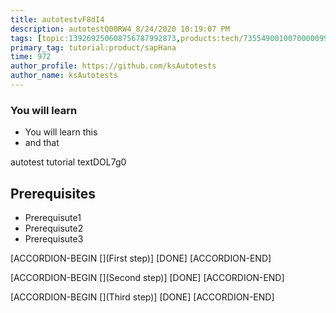 ```yaml
---
title: autotestvF8dI4
description: autotestQ00RW4_8/24/2020 10:19:07 PM
tags: [topic:139269250608756787992873,products:tech/73554900100700000996,tutorial:experience/advanced]
primary_tag: tutorial:product/sapHana
time: 972
author_profile: https://github.com/ksAutotests
author_name: ksAutotests
---
```

### You will learn
- You will learn this
- and that

autotest tutorial textDOL7g0

## Prerequisites
- Prerequisute1
- Prerequisute2
- Prerequisute3

[ACCORDION-BEGIN [](First step)]
[DONE]
[ACCORDION-END]

[ACCORDION-BEGIN [](Second step)]
[DONE]
[ACCORDION-END]

[ACCORDION-BEGIN [](Third step)]
[DONE]
[ACCORDION-END]

